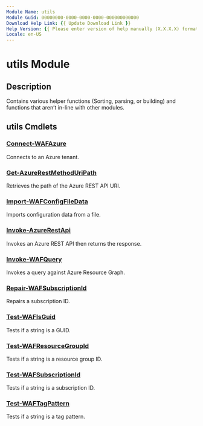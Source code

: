 ```yaml
---
Module Name: utils
Module Guid: 00000000-0000-0000-0000-000000000000
Download Help Link: {{ Update Download Link }}
Help Version: {{ Please enter version of help manually (X.X.X.X) format }}
Locale: en-US
---
```


# utils Module
## Description
Contains various helper functions (Sorting, parsing, or building) and functions that aren’t in-line with other modules.

## utils Cmdlets
### [Connect-WAFAzure](Connect-WAFAzure.md)
Connects to an Azure tenant.

### [Get-AzureRestMethodUriPath](Get-AzureRestMethodUriPath.md)
Retrieves the path of the Azure REST API URI.

### [Import-WAFConfigFileData](Import-WAFConfigFileData.md)
Imports configuration data from a file.

### [Invoke-AzureRestApi](Invoke-AzureRestApi.md)
Invokes an Azure REST API then returns the response.

### [Invoke-WAFQuery](Invoke-WAFQuery.md)
Invokes a query against Azure Resource Graph.

### [Repair-WAFSubscriptionId](Repair-WAFSubscriptionId.md)
Repairs a subscription ID.

### [Test-WAFIsGuid](Test-WAFIsGuid.md)
Tests if a string is a GUID.

### [Test-WAFResourceGroupId](Test-WAFResourceGroupId.md)
Tests if a string is a resource group ID.

### [Test-WAFSubscriptionId](Test-WAFSubscriptionId.md)
Tests if a string is a subscription ID.

### [Test-WAFTagPattern](Test-WAFTagPattern.md)
Tests if a string is a tag pattern.


